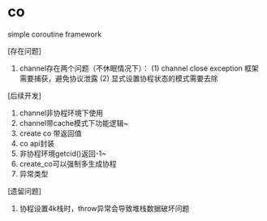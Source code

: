 # co
simple coroutine framework

[存在问题]
1. channel存在两个问题（不休眠情况下）：
(1) channel close exception 框架需要捕获，避免协议泄露
(2) 显式设置协程状态的模式需要去除

[后续开发]
1. channel非协程环境下使用
2. channel带cache模式下功能逻辑~
3. create co 带返回值
4. co api封装
5. 非协程环境getcid()返回-1~
6. create_co可以强制多生成协程
7. 异常类型

[遗留问题]
1. 协程设置4k栈时，throw异常会导致堆栈数据破坏问题
